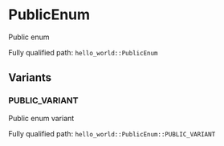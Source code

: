 # PublicEnum

Public enum 


Fully qualified path: `hello_world::PublicEnum`

## Variants

### PUBLIC_VARIANT

Public enum variant

Fully qualified path: `hello_world::PublicEnum::PUBLIC_VARIANT`


